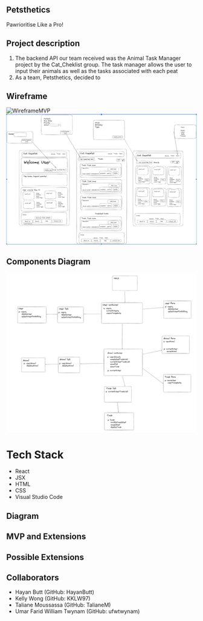 
## Petsthetics 
Pawrioritise Like a Pro!


## Project description

<ol>

<li> The backend API our team received was the Animal Task Manager project by the Cat_Cheklist group. The task manager allows the user to input their animals as well as the tasks associated with each peat  </li>

<li> As a team, Petsthetics, decided to 

 </li>

</ol>

## Wireframe

![WireframeMVP](WireframeMVP.png)
![Wireframe.png](https://github.com/HayanButt/BNTA_Frontend_Project/blob/main/Wireframe.png?raw=true)

## Components Diagram

![Components.png](https://github.com/HayanButt/BNTA_Frontend_Project/blob/main/Component.png?raw=true)

# Tech Stack
<ul>
    <li>React</li>
    <li>JSX</li>
    <li>HTML</li>
    <li>CSS</li>
    <li>Visual Studio Code</li>
</ul>

## Diagram

## MVP and Extensions


## Possible Extensions

## Collaborators
<ul>
    <li>Hayan Butt (GitHub: HayanButt) </li>
    <li>Kelly Wong (GitHub: KKLW97)</li>
    <li>Taliane Moussassa (GitHub: TalianeM)</li>
    <li>Umar Farid William Twynam (GitHub: ufwtwynam) </li>
</ul>
